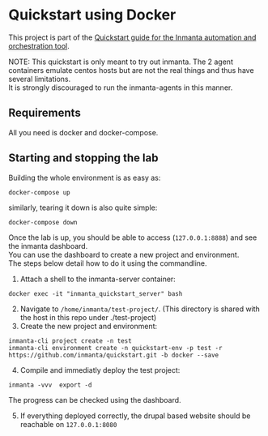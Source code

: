 # Quickstart using Docker

This project is part of the [Quickstart guide for the Inmanta automation and orchestration tool](https://docs.inmanta.com/community/latest/quickstart.html).  

NOTE:
This quickstart is only meant to try out inmanta.
The 2 agent containers emulate centos hosts but are not the real things and thus have several limitations.  
It is strongly discouraged to run the inmanta-agents in this manner.  

## Requirements

All you need is docker and docker-compose.  

## Starting and stopping the lab

Building the whole environment is as easy as:  

`docker-compose up`

similarly, tearing it down is also quite simple:  

`docker-compose down`

Once the lab is up, you should be able to access (`127.0.0.1:8888`) and see the inmanta dashboard.  
You can use the dashboard to create a new project and environment.  
The steps below detail how to do it using the commandline.  

1. Attach a shell to the inmanta-server container:  

`docker exec -it "inmanta_quickstart_server" bash`

2. Navigate to `/home/inmanta/test-project/`. (This directory is shared with the host in this repo under ./test-project)
3. Create the new project and environment:

```
inmanta-cli project create -n test
inmanta-cli environment create -n quickstart-env -p test -r https://github.com/inmanta/quickstart.git -b docker --save
```

4. Compile and immediatly deploy the test project:

`inmanta -vvv  export -d`

The progress can be checked using the dashboard.

5. If everything deployed correctly, the drupal based website should be reachable on `127.0.0.1:8080`
